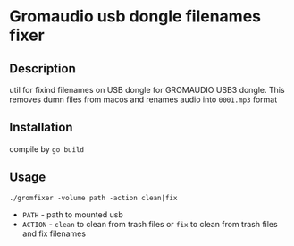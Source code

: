 # Gromaudio usb dongle filenames fixer 

## Description

util for fixind filenames on USB dongle for GROMAUDIO USB3 dongle.
This removes dumn files from macos and renames audio into `0001.mp3` format

## Installation

compile by `go build`

## Usage
`./gromfixer -volume path -action clean|fix`
- `PATH` - path to mounted usb
- `ACTION` - `clean` to clean from trash files or `fix` to clean from trash files and fix filenames
